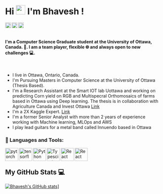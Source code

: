 # Hi <img src="https://media2.giphy.com/media/hjntJzbrVubhEfifkp/giphy.gif?cid=ecf05e47zkug6tmia0tyb6lqhnznmy0fhwju0jpyhrok1zv3&rid=giphy.gif&ct=g" width="30px"> I'm Bhavesh !

<a href='https://www.linkedin.com/in/bhavesh-bisht-969781135/'><img align='left' alt="linkedin" src= "https://cdn-icons-png.flaticon.com/512/174/174857.png" height='18px'/></a>

<a href='https://www.youtube.com/channel/UClh7SVFUm8fCG5upaHZP2Vw/'><img align='left' alt="youtube" src= "https://www.logo.wine/a/logo/YouTube/YouTube-Icon-Full-Color-Logo.wine.svg" height='18px'/>
</a>

<a href='mailto:bhaveshsingh0124@gmail.com/'><img align='left' alt="gmail" src= "https://upload.wikimedia.org/wikipedia/commons/thumb/7/7e/Gmail_icon_%282020%29.svg/1024px-Gmail_icon_%282020%29.svg.png" height='18px'/></a>

<br>

</br>

#### I'm a Computer Science Graduate student at the University of Ottawa, Canada. 🤖. I am a team player, flexible 🌐 and always open to new challenges 💻. 

<br>

- I live in Ottawa, Ontario, Canada.
- I'm Pursuing Masters in Computer Science at the University of Ottawa (Thesis Based).
- I'm a Research Assistant at the Smart IOT lab Uottawa and working on predicting Corn yield on RGB and Multispecral Orthomosaics of farms based in Ottawa using Deep learning. The thesis is in collaboration with Agriculture Canada and Invest Ottawa [Link](https://smartiot.rdc.uottawa.ca/masc-students/)
- I'm a 2X Kaggle Expert. [Link](https://www.kaggle.com/bhavesh0124)
- I'm a former Senior Analyst with more than 2 years of experience working with Machine learning, MLOps and AWS
- I play lead guitars for a metal band called Innuendo based in Ottawa





### 🔨 Languages and Tools:

<a href="https://pytorch.org/" target="_blank"> <img align="left" src="https://raw.githubusercontent.com/rahul-jha98/github_readme_icons/main/language_and_tools/square/pytorch/pytorch.svg" alt="pytorch" height="42px"/> </a> 

<a href="https://www.tensorflow.org" target="_blank"> <img align="left" src="https://raw.githubusercontent.com/rahul-jha98/github_readme_icons/main/language_and_tools/square/tensorflow/tensorflow.svg" alt="tensorflow" height="42px"/> </a> 

<a href="https://www.python.org" target="_blank"><img align="left" alt="Python" height ="42px" src="https://raw.githubusercontent.com/rahul-jha98/github_readme_icons/main/language_and_tools/square/python/python.svg"></a>

<a href="https://www.aws.amazon.com" target="_blank"><img align="left" alt="Typescirpt" height ="42px" src="https://upload.wikimedia.org/wikipedia/commons/thumb/9/93/Amazon_Web_Services_Logo.svg/1200px-Amazon_Web_Services_Logo.svg.png"></a>

<a href="https://linux.org/" target="_blank"> <img align="left" alt="React" height ="42px" src="https://download.logo.wine/logo/Linux/Linux-Logo.wine.png"></a>

<a href="https://kubernetes.io/" target="_blank"> <img align="left" alt="React" height ="42px" src="https://download.logo.wine/logo/Linux/Linux-Logo.wine.png](https://upload.wikimedia.org/wikipedia/commons/thumb/3/39/Kubernetes_logo_without_workmark.svg/1200px-Kubernetes_logo_without_workmark.svg.png"></a>

<br>
</br>

## My GitHub Stats 💻

[![Bhavesh's GitHub stats](https://github-readme-stats.vercel.app/api?username=bhavesh0124&theme=dracula)]()]




